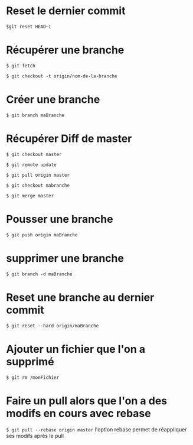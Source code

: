 Reset le dernier commit
==
<code>$git reset HEAD~1 </code>


Récupérer une branche
==
<code>$ git fetch</code>

<code>$ git checkout -t origin/nom-de-la-branche</code>


Créer une branche
==
<code>$ git branch maBranche</code>


Récupérer Diff de master
==
<code>$ git checkout master</code>

<code>$ git remote update</code>

<code>$ git pull origin master</code>

<code>$ git checkout mabranche</code>

<code>$ git merge master</code>



Pousser une branche
==
<code>$ git push origin maBranche</code>



supprimer une branche
==
<code>$ git branch -d maBranche</code>


Reset une branche au dernier commit
==
<code>$ git reset --hard origin/maBranche</code>

Ajouter un fichier que l'on a supprimé
==
<code>$ git rm /monFichier</code>

Faire un pull alors que l'on a des modifs en cours avec rebase
==
<code>$ git pull --rebase origin master</code>
l'option rebase permet de réappliquer ses modifs après le pull
